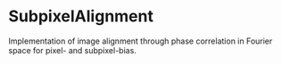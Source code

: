 # SubpixelAlignment
Implementation of image alignment through phase correlation in Fourier space for pixel- and subpixel-bias.
